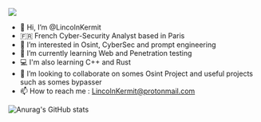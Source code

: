 ![](https://komarev.com/ghpvc/?username=LincolnKermit&color=blue)
- 👋 Hi, I’m @LincolnKermit
- 🇫🇷 French Cyber-Security Analyst based in Paris
- 👀 I’m interested in Osint, CyberSec and prompt engineering  
- 🌱 I’m currently learning Web and Penetration testing
- 💻 I'm also learning C++ and Rust
- 💞️ I’m looking to collaborate on somes Osint Project and useful projects such as somes bypasser
- 📫 How to reach me : LincolnKermit@protonmail.com

 ![Anurag's GitHub stats](https://github-readme-stats.vercel.app/api?username=LincolnKermit&theme=shadow_green&show_icons=true)


